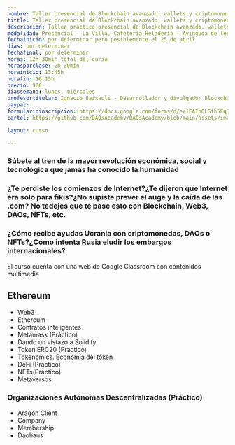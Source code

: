 ```yaml
---
nombre: Taller presencial de Blockchain avanzado, wallets y criptomonedas - La Villa
tittle: Taller presencial de Blockchain avanzado, wallets y criptomonedas - La Villa
descripcion: Taller práctico presencial de Blockchain avanzado, wallets y criptomonedas 
modalidad: Presencial - La Villa, Cafetería-Heladería - Avinguda de les Corts Valencianes, 75, 46470 Albal, Valencia 
fechainicio: por determinar pero posiblemente el 25 de abril
dias: por determinar
fechafinal: por determinar
horas: 12h 30min total del curso
horasporclase: 2h 30min
horainicio: 13:45h
horafin: 16:15h
precio: 90€
diassemana: lunes, miércoles
profesortitular: Ignacio Baixauli - Desarrollador y divulgador Blockchain
paypal: 
formularioinscripcion: https://docs.google.com/forms/d/e/1FAIpQLSfhSFqIg_Bi4EGlAkqVlM3ZkMw7QnPviruwp3lZ0IpW21Y2Mw/viewform?usp=sf_link
cartel: https://github.com/DAOsAcademy/DAOsAcademy/blob/main/assets/images/_Cartel%20Blockchain%20La%20Villa%20Avanzado.jpg?raw=true

layout: curso

---
```

### Súbete al tren de la mayor revolución económica, social y tecnológica que jamás ha conocido la humanidad
### ¿Te perdiste los comienzos de Internet?¿Te dijeron que Internet era sólo para fikis?¿No supiste prever el auge y la caída de las .com? No tedejes que te pase esto con Blockchain, Web3, DAOs, NFTs, etc.
### ¿Cómo recibe ayudas Ucrania con criptomonedas, DAOs o NFTs?¿Cómo intenta Rusia eludir los embargos internacionales?

El curso cuenta con una web de Google Classroom con contenidos multimedia

## Ethereum
* Web3
* Ethereum
* Contratos inteligentes
* Metamask (Práctico)
* Dando un vistazo a Solidity
* Token ERC20 (Práctico)
* Tokenomics. Economía del token
* DeFi (Práctico)
* NFTs(Práctico)
* Metaversos
### Organizaciones Autónomas Descentralizadas (Práctico)
* Aragon Client
 * Company
 * Membership
* Daohaus
